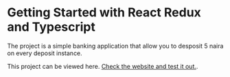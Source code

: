 # Getting Started with React Redux and Typescript

The project is a simple banking application that allow you to desposit 5 naira on every deposit instance. 

This project can be viewed here. [Check the website and test it out.](https://festive-shaw-4c3046.netlify.app).
